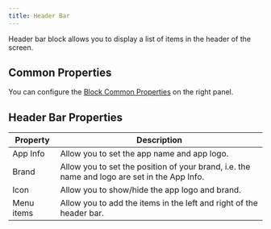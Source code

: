 ```yaml
---
title: Header Bar
---
```


Header bar block allows you to display a list of items in the header of the screen.

## Common Properties

You can configure the [Block Common Properties](overview#block-common-properties) on the right panel.

## Header Bar Properties

| Property | Description |
| -------- | ----------- |
| App Info | Allow you to set the app name and app logo. |
| Brand | Allow you to set the position of your brand, i.e. the name and logo are set in the App Info. |
| Icon | Allow you to show/hide the app logo and brand. |
| Menu items | Allow you to add the items in the left and right of the header bar. |
